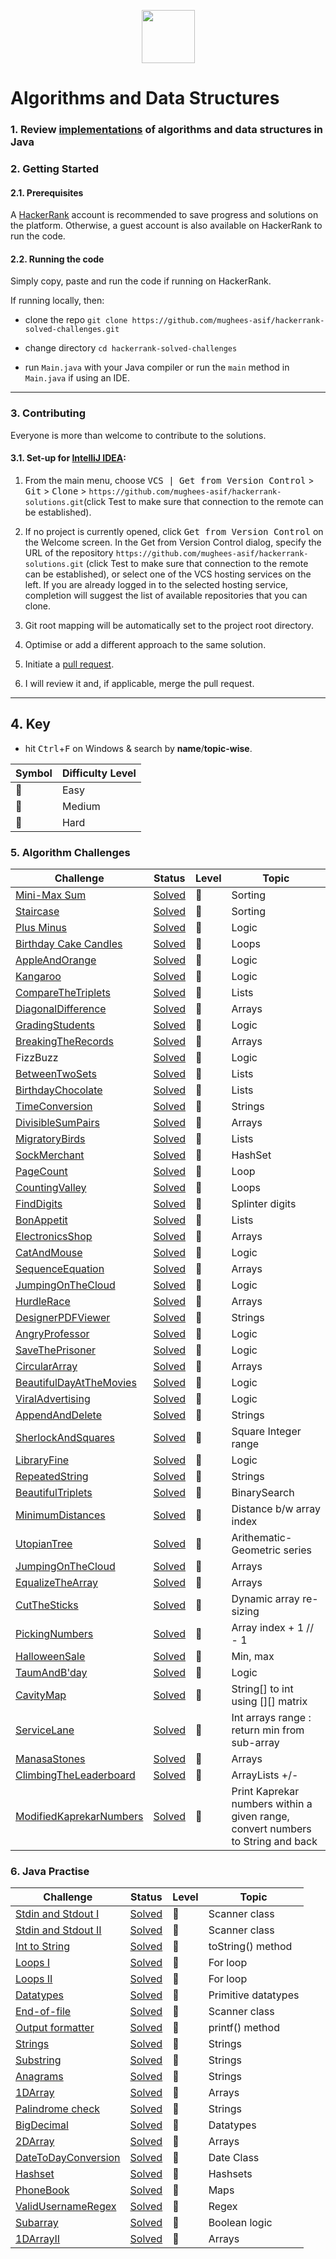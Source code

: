 <p align="center">
  <a href="https://www.hackerrank.com/mughees_asif">
    <img height=85 src="https://d3keuzeb2crhkn.cloudfront.net/hackerrank/assets/styleguide/logo_wordmark-f5c5eb61ab0a154c3ed9eda24d0b9e31.svg">
  </a>
</p>

# Algorithms and Data Structures

### 1. Review <a href="https://github.com/mughees-asif/java-algorithms-datastructures">implementations</a> of algorithms and data structures in Java

### 2. Getting Started

#### 2.1. Prerequisites

A [HackerRank](https://www.hackerrank.com/) account is recommended to save progress and solutions on the platform. Otherwise, a guest account is also available on HackerRank to run the code.

#### 2.2. Running the code 

Simply copy, paste and run the code if running on HackerRank.

If running locally, then: 

* clone the repo ```git clone https://github.com/mughees-asif/hackerrank-solved-challenges.git```

* change directory ```cd hackerrank-solved-challenges``` 

* run ```Main.java``` with your Java compiler or run the ```main``` method in ```Main.java``` if using an IDE.

----------------------------------------------------------------------------------------------

### 3. Contributing

Everyone is more than welcome to contribute to the solutions.

#### 3.1. Set-up for [IntelliJ IDEA](https://www.jetbrains.com/idea/download/#section=windows):

1. From the main menu, choose <kbd>VCS | Get from Version Control</kbd> > <kbd>Git</kbd> > <kbd>Clone</kbd> > ```https://github.com/mughees-asif/hackerrank-solutions.git```(click Test to make sure that connection to the remote can be established).

2. If no project is currently opened, click <kbd>Get from Version Control</kbd> on the Welcome screen. In the Get from Version Control dialog, specify the URL of the repository ```https://github.com/mughees-asif/hackerrank-solutions.git``` (click Test to make sure that connection to the remote can be established), or select one of the VCS hosting services on the left. If you are already logged in to the selected hosting service, completion will suggest the list of available repositories that you can clone.

3. Git root mapping will be automatically set to the project root directory.

4. Optimise or add a different approach to the same solution.

5. Initiate a [pull request](https://help.github.com/en/github/collaborating-with-issues-and-pull-requests/about-pull-requests).

6. I will review it and, if applicable, merge the pull request. 

----------------------------------------------------------------------------------------------

## 4. Key

* hit <kbd>Ctrl</kbd>+<kbd>F</kbd> on Windows & search by **name**/**topic-wise**.

| Symbol  | Difficulty Level |  
| ------------- | -------------
| :green_book: | Easy |
| :orange_book: | Medium |
| :closed_book: | Hard |

### 5. Algorithm Challenges

| Challenge  | Status |  Level  |  Topic  |
| ------------- | ------------- |------------- | ------------- |
|  [Mini-Max Sum](https://www.hackerrank.com/challenges/mini-max-sum/problem) | [Solved](https://github.com/mughees-asif/hackerrank-solved-challenges/blob/master/algorithms/miniMaxChallenge/src/com/mughees/Main.java)  |  :green_book: |  Sorting  |
| [Staircase](https://www.hackerrank.com/challenges/staircase/problem)  | [Solved](https://github.com/mughees-asif/hackerrank-solved-challenges/blob/master/algorithms/Staircase/src/com/mughees/Main.java)  |  :green_book: |  Sorting  |
| [Plus Minus](https://www.hackerrank.com/challenges/plus-minus/problem)  | [Solved](https://github.com/mughees-asif/hackerrank-solved-challenges/blob/master/algorithms/plusMinus/src/com/mughees/Main.java)  |  :green_book: |  Logic  |
| [Birthday Cake Candles](https://www.hackerrank.com/challenges/birthday-cake-candles/problem)  | [Solved](https://github.com/mughees-asif/hackerrank-solved-challenges/blob/master/algorithms/BirthdayCakeCandles/src/com/mughees/Main.java)  |  :green_book: |  Loops  |
| [AppleAndOrange](https://www.hackerrank.com/challenges/apple-and-orange/problem)  | [Solved](https://github.com/mughees-asif/hackerrank-solved-challenges/blob/master/algorithms/AppleandOrange/src/com/mughees/Main.java)  |  :green_book: |  Logic  |
| [Kangaroo](https://www.hackerrank.com/challenges/kangaroo/problem)  | [Solved](https://github.com/mughees-asif/hackerrank-solved-challenges/blob/master/algorithms/Kangaroo/src/com/mughees/Main.java)  |  :green_book: |  Logic  |
| [CompareTheTriplets](https://www.hackerrank.com/challenges/compare-the-triplets/problem)  | [Solved](https://github.com/mughees-asif/hackerrank-solved-challenges/blob/master/algorithms/CompareTheTriplets/src/com/mughees/Main.java)  |  :green_book: |  Lists  |
| [DiagonalDifference](https://www.hackerrank.com/challenges/diagonal-difference/problem)  | [Solved](https://github.com/mughees-asif/hackerrank-solved-challenges/blob/master/algorithms/DiagonalDifference/src/com/mughees/Main.java)  |  :green_book: |  Arrays |
| [GradingStudents](https://www.hackerrank.com/challenges/grading/problem)  | [Solved](https://github.com/mughees-asif/hackerrank-solved-challenges/blob/master/algorithms/GradingStudents/src/com/mughees/Main.java)  |  :green_book: |  Logic  |
| [BreakingTheRecords](https://www.hackerrank.com/challenges/breaking-best-and-worst-records/problem)  | [Solved](https://github.com/mughees-asif/hackerrank-solved-challenges/blob/master/algorithms/BreakingRecords/src/com/mughees/Main.java)  |  :green_book: |  Arrays  |
|  FizzBuzz | [Solved](https://github.com/mughees-asif/hackerrank-solved-challenges/blob/master/algorithms/FizzBuzz/src/com/mughees/Main.java) | :green_book: |  Logic  |
|  [BetweenTwoSets](https://www.hackerrank.com/challenges/between-two-sets/problem) | [Solved](https://github.com/mughees-asif/hackerrank-solved-challenges/blob/master/algorithms/BetweenTwoSets/src/com/mughees/Main.java) | :orange_book: |  Lists  |
|  [BirthdayChocolate](https://www.hackerrank.com/challenges/the-birthday-bar/problem) | [Solved](https://github.com/mughees-asif/hackerrank-solved-challenges/blob/master/algorithms/BirthdayChocolate/src/com/mughees/Main.java) | :green_book: |  Lists  |
|  [TimeConversion](https://www.hackerrank.com/challenges/time-conversion/problem) | [Solved](https://github.com/mughees-asif/hackerrank-solved-challenges/blob/master/algorithms/TimeConversion/src/com/mughees/Main.java) | :green_book: |  Strings  |
|  [DivisibleSumPairs](https://www.hackerrank.com/challenges/divisible-sum-pairs/problem) | [Solved](https://github.com/mughees-asif/hackerrank-solved-challenges/blob/master/algorithms/DivisibleSumPairs/src/com/mughees/Main.java) | :green_book: |  Arrays  |
|  [MigratoryBirds](https://www.hackerrank.com/challenges/migratory-birds/problem) | [Solved](https://github.com/mughees-asif/hackerrank-solved-challenges/blob/master/algorithms/MigratoryBirds/src/com/mughees/Main.java) | :green_book: |  Lists  |
|  [SockMerchant](https://www.hackerrank.com/challenges/sock-merchant/problem) | [Solved](https://github.com/mughees-asif/hackerrank-solved-challenges/blob/master/algorithms/SockMerchant/src/com/mughees/Main.java) | :green_book: |  HashSet  |
|  [PageCount](hackerrank.com/challenges/drawing-book/problem) | [Solved](https://github.com/mughees-asif/hackerrank-solved-challenges/blob/master/algorithms/PageCount/src/com/mughees/Main.java) | :green_book: |  Loop  |
|  [CountingValley](https://www.hackerrank.com/challenges/counting-valleys/problem) | [Solved](https://github.com/mughees-asif/hackerrank-solved-challenges/blob/master/algorithms/CountingValley/src/com/mughees/Main.java) | :green_book: |  Loops  |
|  [FindDigits](https://www.hackerrank.com/challenges/find-digits/problem) | [Solved](https://github.com/mughees-asif/hackerrank-solved-challenges/blob/master/algorithms/FindDigits/src/com/mughees/Main.java) | :green_book: |  Splinter digits  |
|  [BonAppetit](https://www.hackerrank.com/challenges/bon-appetit/problem) | [Solved](https://github.com/mughees-asif/hackerrank-solved-challenges/blob/master/algorithms/bonAppetit/src/com/mughees/Main.java) | :green_book: |  Lists  |
|  [ElectronicsShop](https://www.hackerrank.com/challenges/electronics-shop/problem) | [Solved](https://github.com/mughees-asif/hackerrank-solved-challenges/blob/master/algorithms/ElectronicsShop/src/com/mughees/Main.java) | :green_book: |  Arrays  |
|  [CatAndMouse](https://www.hackerrank.com/challenges/cats-and-a-mouse/problem) | [Solved](https://github.com/mughees-asif/hackerrank-solved-challenges/blob/master/algorithms/CatAndMouse/src/com/mughees/Main.java) | :green_book: |  Logic  |
|  [SequenceEquation](https://www.hackerrank.com/challenges/permutation-equation/problem) | [Solved](https://github.com/mughees-asif/hackerrank-solved-challenges/blob/master/algorithms/SequenceEquation/src/com/mughees/Main.java) | :green_book: |  Arrays  |
|  [JumpingOnTheCloud](https://www.hackerrank.com/challenges/jumping-on-the-clouds-revisited/problem) | [Solved](https://github.com/mughees-asif/hackerrank-solved-challenges/blob/master/algorithms/CloudJump/src/com/mughees/Main.java) | :green_book: |  Logic  |
|  [HurdleRace](https://www.hackerrank.com/challenges/the-hurdle-race/problem) | [Solved](https://github.com/mughees-asif/hackerrank-solved-challenges/blob/master/algorithms/HurdleRace/src/com/mughees/Main.java) | :green_book: |  Arrays  |
|  [DesignerPDFViewer](https://www.hackerrank.com/challenges/designer-pdf-viewer/problem) | [Solved](https://github.com/mughees-asif/hackerrank-solved-challenges/blob/master/algorithms/DesignerPDFViewer/src/com/mughees/Main.java) | :green_book: |  Strings  |
|  [AngryProfessor](https://www.hackerrank.com/challenges/angry-professor/problem) | [Solved](https://github.com/mughees-asif/hackerrank-solved-challenges/blob/master/algorithms/AngryProfessor/src/com/mughees/Main.java) | :green_book: |  Logic  |
|  [SaveThePrisoner](https://www.hackerrank.com/challenges/save-the-prisoner/problem) | [Solved](https://github.com/mughees-asif/hackerrank-solved-challenges/blob/master/algorithms/SaveThePrisoner/src/com/mughees/Main.java) | :green_book: |  Logic  |
|  [CircularArray](https://www.hackerrank.com/challenges/circular-array-rotation/problem) | [Solved](https://github.com/mughees-asif/hackerrank-solved-challenges/blob/master/algorithms/CircularArray/src/com/mughees/Main.java) | :green_book: |  Arrays  |
|  [BeautifulDayAtTheMovies](https://www.hackerrank.com/challenges/beautiful-days-at-the-movies/problem) | [Solved](https://github.com/mughees-asif/hackerrank-solved-challenges/blob/master/algorithms/DayAtTheMovies/src/com/mughees/Main.java) | :green_book: |  Logic  |
|  [ViralAdvertising](https://www.hackerrank.com/challenges/strange-advertising/problem) | [Solved](https://github.com/mughees-asif/hackerrank-solved-challenges/blob/master/algorithms/ViralAdvertising/src/com/mughees/Main.java) | :green_book: |  Logic  |
|  [AppendAndDelete](https://www.hackerrank.com/challenges/append-and-delete/problem) | [Solved](https://github.com/mughees-asif/hackerrank-solved-challenges/blob/master/algorithms/AppendAndDelete/src/com/mughees/Main.java) | :green_book: |  Strings  |
|  [SherlockAndSquares](https://www.hackerrank.com/challenges/sherlock-and-squares/problem) | [Solved](https://github.com/mughees-asif/hackerrank-solved-challenges/blob/master/algorithms/SherlockAndSquares/src/com/mughees/Main.java) | :green_book: |  Square Integer range  |
|  [LibraryFine](https://www.hackerrank.com/challenges/library-fine/problem) | [Solved](https://github.com/mughees-asif/hackerrank-solved-challenges/blob/master/algorithms/LibraryFine/src/com/mughees/Main.java) | :green_book: |  Logic  |
|  [RepeatedString](https://www.hackerrank.com/challenges/repeated-string/problem) | [Solved](https://github.com/mughees-asif/hackerrank-solved-challenges/blob/master/algorithms/RepeatedString/src/com/mughees/Main.java) | :green_book: |  Strings  |
|  [BeautifulTriplets](https://www.hackerrank.com/challenges/beautiful-triplets/problem) | [Solved](https://github.com/mughees-asif/hackerrank-solved-challenges/blob/master/algorithms/BeautifulTriplets/src/com/mughees/Main.java) | :green_book: |  BinarySearch  |
|  [MinimumDistances](https://www.hackerrank.com/challenges/minimum-distances/problem) | [Solved](https://github.com/mughees-asif/hackerrank-solved-challenges/blob/master/algorithms/MinimumDistances/src/com/mughees/Main.java) | :green_book: |  Distance b/w array index  |
|  [UtopianTree](https://www.hackerrank.com/challenges/utopian-tree/problem) | [Solved](https://github.com/mughees-asif/hackerrank-solved-challenges/blob/master/algorithms/UtopianTree/src/com/mughees/Main.java) | :green_book: |  Arithematic-Geometric series |
|  [JumpingOnTheCloud](https://www.hackerrank.com/challenges/jumping-on-the-clouds/problem) | [Solved](https://github.com/mughees-asif/hackerrank-solved-challenges/blob/master/algorithms/JumpingOnTheCloud/src/com/mughees/Main.java) | :green_book: |  Arrays  |
|  [EqualizeTheArray](https://www.hackerrank.com/challenges/equality-in-a-array/problem) | [Solved](https://github.com/mughees-asif/hackerrank-solved-challenges/blob/master/algorithms/EqualizeTheArray/src/com/mughees/Main.java) | :green_book: |  Arrays  |
|  [CutTheSticks](https://www.hackerrank.com/challenges/cut-the-sticks/problem) | [Solved](https://github.com/mughees-asif/hackerrank-solved-challenges/blob/master/algorithms/CuttingSticks/src/com/mughees/Main.java) | :green_book: |  Dynamic array re-sizing  |
|  [PickingNumbers](https://www.hackerrank.com/challenges/picking-numbers/problem) | [Solved](https://github.com/mughees-asif/hackerrank-solved-challenges/blob/master/algorithms/PickingNumbers/src/com/mughees/Main.java) | :green_book: |  Array index + 1 // - 1  |
|  [HalloweenSale](https://www.hackerrank.com/challenges/picking-numbers/problem) | [Solved](https://github.com/mughees-asif/hackerrank-solved-challenges/blob/master/algorithms/HalloweenSale/src/com/mughees/Main.java) | :green_book: |  Min, max  |
|  [TaumAndB'day](https://www.hackerrank.com/challenges/taum-and-bday/problem) | [Solved](https://github.com/mughees-asif/hackerrank-solved-challenges/blob/master/algorithms/TaumAndB'day/src/com/mughees/Main.java) | :green_book: |  Logic  |
|  [CavityMap](https://www.hackerrank.com/challenges/cavity-map/problem) | [Solved](https://github.com/mughees-asif/hackerrank-solved-challenges/blob/master/algorithms/CavityMap/src/com/mughees/Main.java) | :orange_book: |  String[] to int using [][] matrix  |
|  [ServiceLane](https://www.hackerrank.com/challenges/service-lane/problem) | [Solved](https://github.com/mughees-asif/hackerrank-solved-challenges/blob/master/algorithms/ServiceLane/src/com/mughees/Main.java) | :green_book: |  Int arrays range : return min from sub-array  |
|  [ManasaStones](https://www.hackerrank.com/challenges/manasa-and-stones/problem) | [Solved](https://github.com/mughees-asif/hackerrank-solved-challenges/blob/master/algorithms/ManasaStones/src/com/mughees/Main.java) | :green_book: |  Arrays  |
|  [ClimbingTheLeaderboard](https://www.hackerrank.com/challenges/climbing-the-leaderboard/problem) | [Solved](https://github.com/mughees-asif/hackerrank-solved-challenges/blob/master/algorithms/ClimbingTheLeaderboard/src/com/mughees/Main.java) | :orange_book: |  ArrayLists +/- |
|  [ModifiedKaprekarNumbers](https://www.hackerrank.com/challenges/kaprekar-numbers/problem) | [Solved](https://github.com/mughees-asif/hackerrank-solved-challenges/blob/master/algorithms/ModifiedKaprekarNumbers/src/com/mughees/Main.java) | :green_book: | Print Kaprekar numbers within a given range, convert numbers to String and back |


### 6. Java Practise
| Challenge  | Status |  Level  |  Topic  |
| ------------- | ------------- |------------- | ------------- |
|  [Stdin and Stdout I](https://www.hackerrank.com/challenges/java-stdin-and-stdout-1/problem) | [Solved](https://github.com/mughees-asif/hackerrank-solved-challenges/blob/master/java/ScannerInOut/src/com/mughees/Main.java)  |  :green_book: |  Scanner class  |
|  [Stdin and Stdout II](https://www.hackerrank.com/challenges/java-stdin-stdout/problem) | [Solved](https://github.com/mughees-asif/hackerrank-solved-challenges/blob/master/java/ScannerInOut2/src/com/mughees/Main.java)  |  :green_book: |  Scanner class  |
|  [Int to String](https://www.hackerrank.com/challenges/java-int-to-string/problem) | [Solved](https://github.com/mughees-asif/hackerrank-solved-challenges/blob/master/java/IntToString/src/com/mughees/Main.java)  |  :green_book: |  toString() method |
|  [Loops I](https://www.hackerrank.com/challenges/java-loops-i/problem) | [Solved](https://github.com/mughees-asif/hackerrank-solved-challenges/blob/master/java/LoopsI/src/com/mughees/Main.java)  |  :green_book: |  For loop |
|  [Loops II](https://www.hackerrank.com/challenges/java-loops/problem) | [Solved](https://github.com/mughees-asif/hackerrank-solved-challenges/blob/master/java/LoopsII/src/com/mughees/Main.java)  |  :green_book: |  For loop |
|  [Datatypes](https://www.hackerrank.com/challenges/java-datatypes/problem) | [Solved](https://github.com/mughees-asif/hackerrank-solved-challenges/blob/master/java/JavaDatatypes/src/com/mughees/Main.java)  |  :green_book: |  Primitive datatypes |
|  [End-of-file](https://www.hackerrank.com/challenges/java-end-of-file/problem) | [Solved](https://github.com/mughees-asif/hackerrank-solved-challenges/blob/master/java/JavaEndofFile/src/com/mughees/Main.java)  |  :green_book: |  Scanner class |
|  [Output formatter](https://www.hackerrank.com/challenges/java-output-formatting/problem) | [Solved](https://github.com/mughees-asif/hackerrank-solved-challenges/blob/master/java/OutputFormatting/src/com/mughees/Main.java)  |  :green_book: |  printf() method |
|  [Strings](https://www.hackerrank.com/challenges/java-output-formatting/problem) | [Solved](https://github.com/mughees-asif/hackerrank-solved-challenges/blob/master/java/StringsIntroduction/src/com/mughees/Main.java)  |  :green_book: |  Strings |
|  [Substring](https://www.hackerrank.com/challenges/java-substring/problem) | [Solved](https://github.com/mughees-asif/hackerrank-solved-challenges/blob/master/java/Substring/src/com/mughees/Main.java)  |  :green_book: |  Strings |
|  [Anagrams](https://www.hackerrank.com/challenges/java-substring/problem) | [Solved](https://github.com/mughees-asif/hackerrank-solved-challenges/blob/master/java/Anagrams/src/com/mughees/Main.java)  |  :green_book: |  Strings |
|  [1DArray](https://www.hackerrank.com/challenges/java-1d-array-introduction/problem) | [Solved](https://github.com/mughees-asif/hackerrank-solved-challenges/blob/master/java/1DArray/src/com/mughees/Main.java)  |  :green_book: |  Arrays  |
|  [Palindrome check](https://www.hackerrank.com/challenges/java-1d-array-introduction/problem) | [Solved](https://github.com/mughees-asif/hackerrank-solved-challenges/blob/master/java/PalindromeCheck/src/com/mughees/Main.java)  |  :green_book: |  Strings  |
|  [BigDecimal](https://www.hackerrank.com/challenges/java-1d-array-introduction/problem) | [Solved](https://github.com/mughees-asif/hackerrank-solved-challenges/blob/master/java/BigDecimal/src/com/mughees/Main.java)  |  :orange_book: |  Datatypes  |
|  [2DArray](https://www.hackerrank.com/challenges/java-2d-array/problem) | [Solved](https://github.com/mughees-asif/hackerrank-solved-challenges/blob/master/java/2DArray/src/com/mughees/Main.java) | :green_book: |  Arrays  |
|  [DateToDayConversion](https://www.hackerrank.com/challenges/java-date-and-time/problem) | [Solved](https://github.com/mughees-asif/hackerrank-solved-challenges/blob/master/java/DateAndTime/src/com/mughees/Main.java) | :green_book: |  Date Class  |
|  [Hashset](https://www.hackerrank.com/challenges/java-date-and-time/problem) | [Solved](https://github.com/mughees-asif/hackerrank-solved-challenges/blob/master/java/HashSet/src/com/mughees/Main.java) | :green_book: |  Hashsets  |
|  [PhoneBook](https://www.hackerrank.com/challenges/phone-book/problem) | [Solved](https://github.com/mughees-asif/hackerrank-solved-challenges/blob/master/java/Map/src/com/mughees/Main.java) | :green_book: |  Maps  |
|  [ValidUsernameRegex](https://www.hackerrank.com/challenges/valid-username-checker/problem) | [Solved](https://github.com/mughees-asif/hackerrank-solved-challenges/blob/master/java/Regex/src/com/mughees/Main.java) | :green_book: |  Regex  |
|  [Subarray](https://www.hackerrank.com/challenges/java-negative-subarray/problem) | [Solved](https://github.com/mughees-asif/hackerrank-solved-challenges/blob/master/java/Subarray/src/com/mughees/Main.java) | :green_book: |  Boolean logic  |
|  [1DArrayII](https://www.hackerrank.com/challenges/java-1d-array/problem) | [Solved](https://github.com/mughees-asif/hackerrank-solved-challenges/blob/master/java/1DArrayII/src/com/mughees/Main.java) | :orange_book: |  Arrays  |


